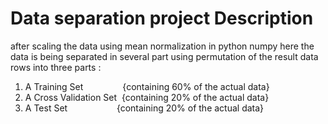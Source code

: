 # Data separation project Description
after scaling the data using mean normalization in python numpy
here the data is being separated in several part using permutation 
of the result data rows into three parts :

  1. A Training Set &nbsp; &nbsp; &nbsp;  &nbsp;  &nbsp;  &nbsp; &nbsp;  &nbsp;{containing 60% of the actual data}
  2. A Cross Validation Set &nbsp;{containing 20% of the actual data}
  3. A Test Set &nbsp; &nbsp; &nbsp; &nbsp;  &nbsp;  &nbsp; &nbsp;  &nbsp; &nbsp;  &nbsp;{containing 20% of the actual data}

